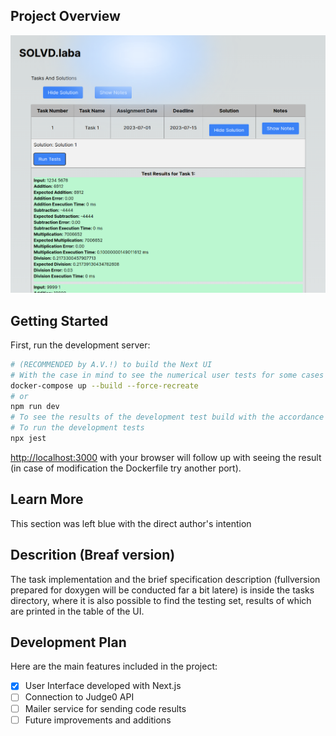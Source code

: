 
## Project Overview
![Screenshot of the project](./image_to_readme.png)

## Getting Started

First, run the development server:

```bash
# (RECOMMENDED by A.V.!) to build the Next UI
# With the case in mind to see the numerical user tests for some cases and tasks;
docker-compose up --build --force-recreate
# or
npm run dev
# To see the results of the development test build with the accordance to the specification
# To run the development tests
npx jest

```

[http://localhost:3000](http://localhost:3000)  with your browser will follow up with seeing the result (in case of modification the Dockerfile try another port).


## Learn More

This section was left blue with the direct author's intention

## Descrition (Breaf version)

The task implementation and the brief specification description (fullversion prepared for doxygen will be conducted far a bit latere) is inside the tasks directory, where it is also possible to find the testing set, results of which are printed in the table of the UI.

## Development Plan
Here are the main features included in the project:

- [x] User Interface developed with Next.js
- [ ] Connection to Judge0 API
- [ ] Mailer service for sending code results
- [ ] Future improvements and additions